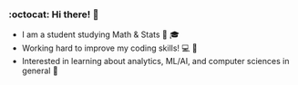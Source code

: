 ### :octocat: Hi there! :feet:

- I am a student studying Math & Stats :blue_book: :mortar_board:
- Working hard to improve my coding skills! :computer: 🌱  
- Interested in learning about analytics, ML/AI, and computer sciences in general 🔭  

 
